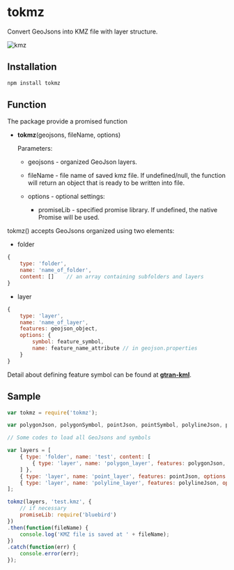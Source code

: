 # tokmz

Convert GeoJsons into KMZ file with layer structure.

![kmz](http://i68.tinypic.com/14bonls.png)

## Installation

``` javascript
npm install tokmz
```

## Function

The package provide a promised function

* **tokmz**(geojsons, fileName, options)

    Parameters:

    * geojsons    -   organized GeoJson layers.

    * fileName    -   file name of saved kmz file. If undefined/null, the function will return an object that is ready to be written into file.

    * options     -   optional settings:

        * promiseLib - specified promise library. If undefined, the native Promise will be used.

tokmz() accepts GeoJsons organized using two elements:

* folder

``` javascript
{
    type: 'folder',
    name: 'name_of_folder',
    content: []    // an array containing subfolders and layers
}
```

* layer

```javascript
{
    type: 'layer',
    name: 'name_of_layer',
    features: geojson_object,
    options: {
        symbol: feature_symbol,
        name: feature_name_attribute // in geojson.properties
    }
}
```

Detail about defining feature symbol can be found at [**gtran-kml**](https://github.com/haoliangyu/gtran-kml).

## Sample

```javascript
var tokmz = require('tokmz');

var polygonJson, polygonSymbol, pointJson, pointSymbol, polylineJson, polylineSymbol;

// Some codes to load all GeoJsons and symbols

var layers = [
    { type: 'folder', name: 'test', content: [
        { type: 'layer', name: 'polygon_layer', features: polygonJson, options: {symbol: polygonSymbol, name: 'Name'} }
    ] },
    { type: 'layer', name: 'point_layer', features: pointJson, options: { symbol: pointSymbol, name: 'Name' } },
    { type: 'layer', name: 'polyline_layer', features: polylineJson, options: { symbol: polylineSymbol, name: 'Name'} }
];

tokmz(layers, 'test.kmz', {
    // if necessary
    promiseLib: require('bluebird')
})
.then(function(fileName) {
    console.log('KMZ file is saved at ' + fileName);
})
.catch(function(err) {
    console.error(err);
});
```
